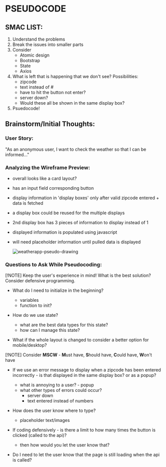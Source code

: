 # PSEUDOCODE

## SMAC LIST:
1. Understand the problems
2. Break the issues into smaller parts
3. Consider
    - Atomic design
    - Bootstrap
    - State
    - Axios
4. What is left that is happening that we don't see? Possibilities:
    - zipcode
    - text instead of #
    - have to hit the button not enter?
    - server down?
    - Would these all be shown in the same display box?
5. Psuedocode!

## Brainstorm/Initial Thoughts:

### User Story:
"As an anonymous user, I want to check the weather so that I can be informed..."

### Analyzing the Wireframe Preview:
- overall looks like a card layout?
- has an input field corresponding button
- display information in 'display boxes' only after valid zipcode entered + data is fetched
- a display box could be reused for the multiple displays
- 2nd display box has 3 pieces of information to display instead of 1
- displayed information is populated using javascript
- will need placeholder information until pulled data is displayed

  ![weatherapp-pseudo-drawing](https://github.com/AndieRowell/weather-app/assets/134252065/c92f060e-ddf5-4ef7-aca8-842652b8e639)


### Questions to Ask While Pseudocoding:

[!NOTE]
Keep the user's experience in mind!
What is the best solution?
Consider defensive programming.

- What do I need to initialize in the beginning?
    - variables
    - function to init?

- How do we use state?
    - what are the best data types for this state?
    - how can I manage this state?

- What if the whole layout is changed to consider a better option for mobile/desktop?

[!NOTE]
Consider **MSCW** - **M**ust have, **S**hould have, **C**ould have, **W**on't have

- If we use an error message to display when a zipcode has been entered incorrectly - is that displayed in the same display box? or as a popup?
    - what is annoying to a user? - popup
    - what other types of errors could occur?
        - server down
        - text entered instead of numbers

- How does the user know where to type?
    - placeholder text/images

- If coding defensively - is there a limit to how many times the button is clicked (called to the api)?
    - then how would you let the user know that?

- Do I need to let the user know that the page is still loading when the api is called?

